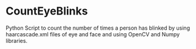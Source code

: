 # CountEyeBlinks
Python Script to count the number of times a person has blinked by using haarcascade.xml files of eye and face and using OpenCV and Numpy libraries.
